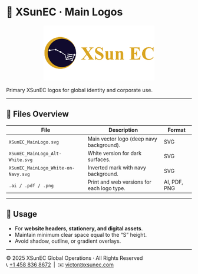 # 🌟 XSunEC · Main Logos

<p align="center">
  <img src="https://github.com/VictorXSun/XSunEC-BrandAssets/blob/main/logos/main/XSunEC_MainLogo.png" width="300" alt="XSunEC Main Logo"/>
</p>

Primary XSunEC logos for global identity and corporate use.

---

## 📁 Files Overview

| File | Description | Format |
|------|--------------|---------|
| `XSunEC_MainLogo.svg` | Main vector logo (deep navy background). | SVG |
| `XSunEC_MainLogo_Alt-White.svg` | White version for dark surfaces. | SVG |
| `XSunEC_MainLogo_White-on-Navy.svg` | Inverted mark with navy background. | SVG |
| `.ai / .pdf / .png` | Print and web versions for each logo type. | AI, PDF, PNG |

---

## 🔧 Usage

- For **website headers, stationery, and digital assets**.  
- Maintain minimum clear space equal to the “S” height.  
- Avoid shadow, outline, or gradient overlays.  

---

© 2025 XSunEC Global Operations · All Rights Reserved  
📞 [+1 458 836 8672](https://wa.me/14588368672) | ✉️ [victor@xsunec.com](mailto:victor@xsunec.com)
